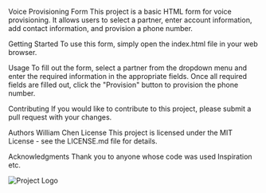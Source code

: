 Voice Provisioning Form
This project is a basic HTML form for voice provisioning. It allows users to select a partner, enter account information, add contact information, and provision a phone number.

Getting Started
To use this form, simply open the index.html file in your web browser.

Usage
To fill out the form, select a partner from the dropdown menu and enter the required information in the appropriate fields. Once all required fields are filled out, click the "Provision" button to provision the phone number.

Contributing
If you would like to contribute to this project, please submit a pull request with your changes.

Authors
William Chen
License
This project is licensed under the MIT License - see the LICENSE.md file for details.

Acknowledgments
Thank you to anyone whose code was used
Inspiration
etc.

![Project Logo](./assets/project-logo.png)

